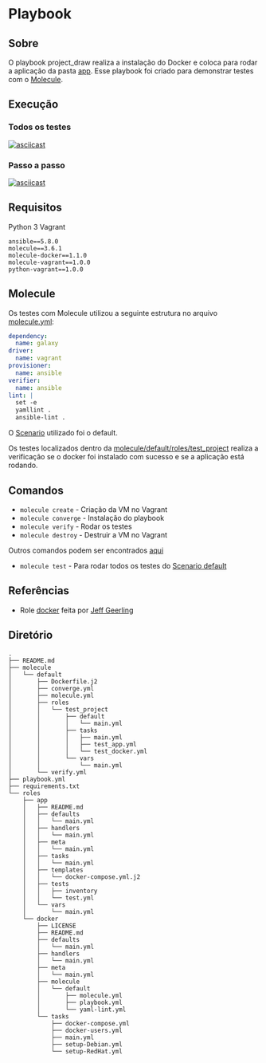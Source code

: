 # Playbook

## Sobre
O playbook project_draw realiza a instalação do Docker e coloca para rodar a aplicação da pasta [app](../../app). 
Esse playbook foi criado para demonstrar testes com o [Molecule](https://molecule.readthedocs.io/en/latest/).

## Execução

### Todos os testes
[![asciicast](https://asciinema.org/a/ErHKdXriI7FYK70PyDpfDlLkV.svg)](https://asciinema.org/a/ErHKdXriI7FYK70PyDpfDlLkV)

### Passo a passo
[![asciicast](https://asciinema.org/a/EQyK8fgfGqAs4Vx5FRWAaRzI0.svg)](https://asciinema.org/a/EQyK8fgfGqAs4Vx5FRWAaRzI0)

## Requisitos
Python 3
Vagrant
```
ansible==5.8.0
molecule==3.6.1
molecule-docker==1.1.0
molecule-vagrant==1.0.0
python-vagrant==1.0.0
```

## Molecule
Os testes com Molecule utilizou a seguinte estrutura no arquivo [molecule.yml](molecule/default/molecule.yml):
```yaml
dependency:
  name: galaxy
driver:
  name: vagrant
provisioner:
  name: ansible
verifier:
  name: ansible
lint: |
  set -e
  yamllint .
  ansible-lint .
```

O [Scenario](https://molecule.readthedocs.io/en/latest/configuration.html#scenario) utilizado foi o default.

Os testes localizados dentro da [molecule/default/roles/test_project](molecule/default/roles/test_project) realiza a verificação se o docker foi instalado com sucesso e se a aplicação está rodando.

## Comandos
- `molecule create` - Criação da VM no Vagrant
- `molecule converge` - Instalação do playbook
- `molecule verify` - Rodar os testes
- `molecule destroy` - Destruir a VM no Vagrant

Outros comandos podem ser encontrados [aqui](https://molecule.readthedocs.io/en/latest/usage.html) 

- `molecule test` - Para rodar todos os testes do [Scenario default](https://molecule.readthedocs.io/en/latest/configuration.html#scenario)


## Referências
- Role [docker](roles/docker) feita por [Jeff Geerling](https://www.jeffgeerling.com/)

## Diretório
```
.
├── README.md
├── molecule
│   └── default
│       ├── Dockerfile.j2
│       ├── converge.yml
│       ├── molecule.yml
│       ├── roles
│       │   └── test_project
│       │       ├── default
│       │       │   └── main.yml
│       │       ├── tasks
│       │       │   ├── main.yml
│       │       │   ├── test_app.yml
│       │       │   └── test_docker.yml
│       │       └── vars
│       │           └── main.yml
│       └── verify.yml
├── playbook.yml
├── requirements.txt
└── roles
    ├── app
    │   ├── README.md
    │   ├── defaults
    │   │   └── main.yml
    │   ├── handlers
    │   │   └── main.yml
    │   ├── meta
    │   │   └── main.yml
    │   ├── tasks
    │   │   └── main.yml
    │   ├── templates
    │   │   └── docker-compose.yml.j2
    │   ├── tests
    │   │   ├── inventory
    │   │   └── test.yml
    │   └── vars
    │       └── main.yml
    └── docker
        ├── LICENSE
        ├── README.md
        ├── defaults
        │   └── main.yml
        ├── handlers
        │   └── main.yml
        ├── meta
        │   └── main.yml
        ├── molecule
        │   └── default
        │       ├── molecule.yml
        │       ├── playbook.yml
        │       └── yaml-lint.yml
        └── tasks
            ├── docker-compose.yml
            ├── docker-users.yml
            ├── main.yml
            ├── setup-Debian.yml
            └── setup-RedHat.yml
```